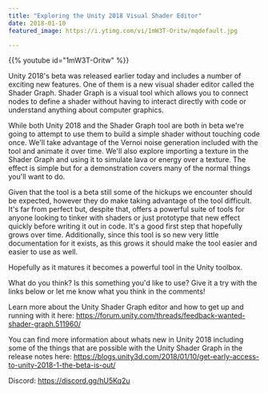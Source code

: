 ```yaml
---
title: "Exploring the Unity 2018 Visual Shader Editor"
date: 2018-01-10
featured_image: https://i.ytimg.com/vi/1mW3T-Oritw/mqdefault.jpg

---
```


{{% youtube id="1mW3T-Oritw" %}}

Unity 2018's beta was released earlier today and includes a number of exciting new features. One of them is a new visual shader editor called the Shader Graph. Shader Graph is a visual tool which allows you to connect nodes to define a shader without having to interact directly with code or understand anything about computer graphics. 

While both Unity 2018 and the Shader Graph tool are both in beta we're going to attempt to use them to build a simple shader without touching code once. We'll take advantage of the Vernoi noise generation included with the tool and animate it over time. We'll also explore importing a texture in the Shader Graph and using it to simulate lava or energy over a texture. The effect is simple but for a demonstration covers many of the normal things you'll want to do.

Given that the tool is a beta still some of the hickups we encounter should be expected, however they do make taking advantage of the tool difficult. It's far from perfect but, despite that, offers a powerful suite of tools for anyone looking to tinker with shaders or just prototype that new effect quickly before writing it out in code. It's a good first step that hopefully grows over time. Additionally, since this tool is so new very little documentation for it exists, as this grows it should make the tool easier and easier to use as well.

Hopefully as it matures it becomes a powerful tool in the Unity toolbox.

What do you think? Is this something you'd like to use? Give it a try with the links below or let me know what you think in the comments!

Learn more about the Unity Shader Graph editor and how to get up and running with it here: https://forum.unity.com/threads/feedback-wanted-shader-graph.511960/

You can find more information about whats new in Unity 2018 including some of the things that are possible with the Unity Shader Graph in the release notes here: https://blogs.unity3d.com/2018/01/10/get-early-access-to-unity-2018-1-the-beta-is-out/

Discord: https://discord.gg/hU5Kq2u